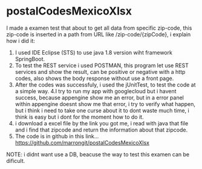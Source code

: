 # postalCodesMexicoXlsx
I made a examen test that about to get all data from specific zip-code, this zip-code is inserted in a path
from URL like /zip-code/{zipCode}, i explain how i did it:

1. I used IDE Eclipse (STS) to use java 1.8 version wiht framework SpringBoot.
2. To test the REST service i used POSTMAN, this program let use REST services and show the result, can be
positive or negative with a http codes, also shows the body response without use a front page.
3. After the codes was successfuly, i used the jUnitTest, to test the code at a simple way.
4.I try to run my app with googlecloud but i havent success, because appengine show me an error,
but in a error panel within appengine doesnt show me that error, i try to verify what happen, but
i think i need to take one curse about it to dont waste much time, i think is easy but i dont for the moment
how to do it.
5. i download a excel file by the link you got me, i read with java that file and i find that zipcode
and return the information about that zipcode.
6. The code is in github in this link... https://github.com/marrongit/postalCodesMexicoXlsx

NOTE: i didnt want use a DB, beacuse the way to test this examen can be dificult.
